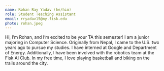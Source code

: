 ```yaml
---
name: Rohan Ray Yadav (he/him)
role: Student Teaching Assistant
email: rryadav15@my.fisk.edu
photo: rohan.jpeg
---
```


Hi, I’m Rohan, and I’m excited to be your TA this semester! I am a junior majoring in Computer Science. Originally from Nepal, I came to the U.S. two years ago to pursue my studies. I have interned at Google and Department of Energy. Additionally, I have been involved with the robotics team at the Fisk AI Club. In my free time, I love playing basketball and biking on the trails around the city.